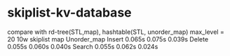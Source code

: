 # skiplist-kv-database
compare with rd-tree(STL,map), hashtable(STL, unorder_map)
max_level = 20
10w	skiplist	map	Unorder_map
Insert	0.065s	0.075s	0.039s
Delete	0.055s	0.060s	0.040s
Search	0.055s	0.062s	0.024s
